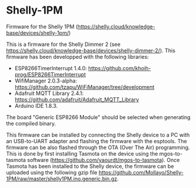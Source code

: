 # Shelly-1PM
Firmware for the Shelly 1PM (https://shelly.cloud/knowledge-base/devices/shelly-1pm/)

This is a firmware for the Shelly Dimmer 2 (see https://shelly.cloud/knowledge-base/devices/shelly-dimmer-2/). This firmware has been developped with the following libraries:
- ESP8266TimerInterrupt 1.4.0: https://github.com/khoih-prog/ESP8266TimerInterrupt
- WifiManager 2.0.3-alpha: https://github.com/tzapu/WiFiManager/tree/development
- Adafruit MQTT Library 2.4.1: https://github.com/adafruit/Adafruit_MQTT_Library
- Arduino IDE 1.8.3.

The board "Generic ESP8266 Module" should be selected when generating the compiled binary.

This firmware can be installed by connecting the Shelly device to a PC with an USB-to-UART adapter and flashing the firmware with the esptools. The firmware can be also flashed through the OTA (Over The Air) programming. This is done by first installing Tasmota on the device using the mgos-to-tasmota software (https://github.com/yaourdt/mgos-to-tasmota). Once Tasmota has been installed to the Shelly device, the firmware can be uploaded using the following gzip file https://github.com/Mollayo/Shelly-1PM/raw/master/shelly1PM.ino.generic.bin.gz.
